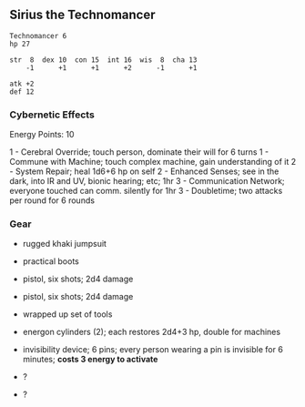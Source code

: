
## Sirius the Technomancer

    Technomancer 6
    hp 27

    str  8  dex 10  con 15  int 16  wis  8  cha 13
        -1      +1      +1      +2      -1      +1

    atk +2
    def 12

### Cybernetic Effects

Energy Points: 10

1 - Cerebral Override;  touch person, dominate their will for 6 turns
1 - Commune with Machine;  touch complex machine, gain understanding of it
2 - System Repair; heal 1d6+6 hp on self
2 - Enhanced Senses; see in the dark, into IR and UV, bionic hearing; etc; 1hr
3 - Communication Network; everyone touched can comm. silently for 1hr
3 - Doubletime; two attacks per round for 6 rounds

### Gear

* rugged khaki jumpsuit
* practical boots
* pistol, six shots; 2d4 damage
* pistol, six shots; 2d4 damage
* wrapped up set of tools

* energon cylinders (2); each restores 2d4+3 hp, double for machines
* invisibility device; 6 pins; every person wearing a pin is invisible for 6
  minutes;  **costs 3 energy to activate**

* ?
* ?
